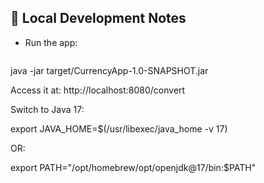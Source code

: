 ## 🧪 Local Development Notes

- Run the app:

  ```bash
java -jar target/CurrencyApp-1.0-SNAPSHOT.jar

Access it at: http://localhost:8080/convert


Switch to Java 17:

export JAVA_HOME=$(/usr/libexec/java_home -v 17)

OR:

export PATH="/opt/homebrew/opt/openjdk@17/bin:$PATH"